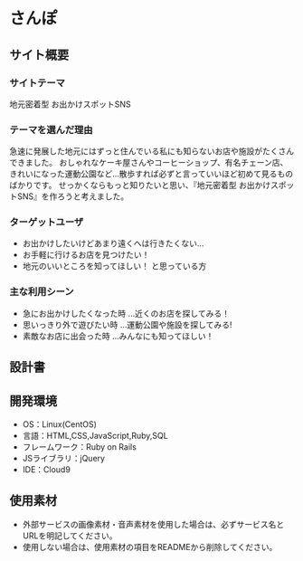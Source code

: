 # さんぽ

## サイト概要
### サイトテーマ
地元密着型 お出かけスポットSNS

### テーマを選んだ理由
急速に発展した地元にはずっと住んでいる私にも知らないお店や施設がたくさんできました。
おしゃれなケーキ屋さんやコーヒーショップ、有名チェーン店、きれいになった運動公園など…散歩すれば必ずと言っていいほど初めて見るものばかりです。
せっかくならもっと知りたいと思い、『地元密着型 お出かけスポットSNS』を作ろうと考えました。

### ターゲットユーザ
* お出かけしたいけどあまり遠くへは行きたくない…
* お手軽に行けるお店を見つけたい！
* 地元のいいところを知ってほしい！
と思っている方

### 主な利用シーン
* 急にお出かけしたくなった時 …近くのお店を探してみる！
* 思いっきり外で遊びたい時 …運動公園や施設を探してみる!
* 素敵なお店に出会った時 …みんなにも知ってほしい！

## 設計書


## 開発環境
- OS：Linux(CentOS)
- 言語：HTML,CSS,JavaScript,Ruby,SQL
- フレームワーク：Ruby on Rails
- JSライブラリ：jQuery
- IDE：Cloud9

## 使用素材
- 外部サービスの画像素材・音声素材を使用した場合は、必ずサービス名とURLを明記してください。
- 使用しない場合は、使用素材の項目をREADMEから削除してください。